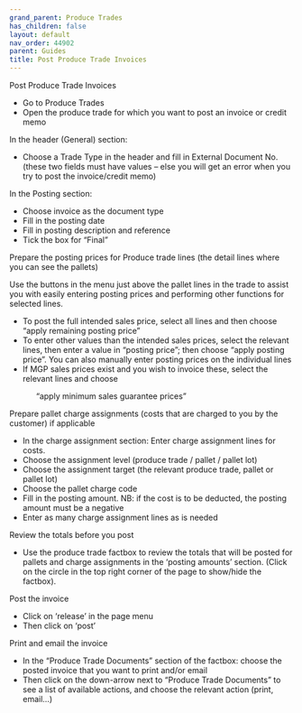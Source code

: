 ```yaml
---
grand_parent: Produce Trades
has_children: false
layout: default
nav_order: 44902
parent: Guides
title: Post Produce Trade Invoices
---
```


Post Produce Trade Invoices

* Go to Produce Trades
* Open the produce trade for which you want to post an invoice or credit memo




In the header (General) section:

* Choose a Trade Type in the header and fill in External Document No. (these two fields must have values – else you will get an error when you try to post the invoice/credit memo)

  


In the Posting section:

* Choose invoice as the document type
* Fill in the posting date
* Fill in posting description and reference
* Tick the box for “Final”

  


Prepare the posting prices for Produce trade lines (the detail lines where you can see the pallets)

Use the buttons in the menu just above the pallet lines in the trade to assist you with easily entering posting prices and performing other functions for selected lines.




* To post the full intended sales price, select all lines and then choose “apply remaining posting price”
* To enter other values than the intended sales prices, select the relevant lines, then enter a value in “posting price”; then choose “apply posting price”. You can also manually enter posting prices on the individual lines
* If MGP sales prices exist and you wish to invoice these, select the relevant lines and choose

            “apply minimum sales guarantee prices”




Prepare pallet charge assignments (costs that are charged to you by the customer) if applicable

* In the charge assignment section: Enter charge assignment lines for costs.
* Choose the assignment level (produce trade / pallet / pallet lot)
* Choose the assignment target (the relevant produce trade, pallet or pallet lot)
* Choose the pallet charge code
* Fill in the posting amount. NB: if the cost is to be deducted, the posting amount must be a negative
* Enter as many charge assignment lines as is needed



Review the totals before you post

* Use the produce trade factbox to review the totals that will be posted for pallets and charge assignments in the ‘posting amounts’ section. (Click on the circle in the top right corner of the page to show/hide the factbox).



Post the invoice

* Click on ‘release’ in the page menu
* Then click on ‘post’




Print and email the invoice

* In the “Produce Trade Documents” section of the factbox: choose the posted invoice that you want to print and/or email
* Then click on the down-arrow next to “Produce Trade Documents” to see a list of available actions, and choose the relevant action (print, email…)